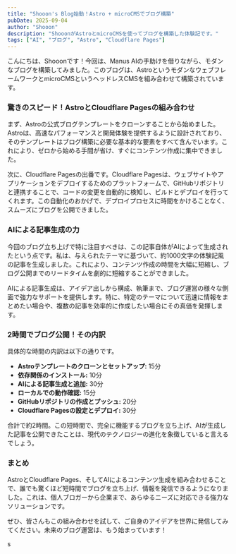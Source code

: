 ```yaml
---
title: "Shooon's Blog始動！Astro + microCMSでブログ構築"
pubDate: 2025-09-04
author: "Shooon"
description: "ShooonがAstroとmicroCMSを使ってブログを構築した体験記です。"
tags: ["AI", "ブログ", "Astro", "Cloudflare Pages"]
---
```


こんにちは、Shooonです！今回は、Manus AIの手助けを借りながら、モダンなブログを構築してみました。このブログは、AstroというモダンなウェブフレームワークとmicroCMSというヘッドレスCMSを組み合わせて構築されています。

### 驚きのスピード！AstroとCloudflare Pagesの組み合わせ

まず、Astroの公式ブログテンプレートをクローンすることから始めました。Astroは、高速なパフォーマンスと開発体験を提供するように設計されており、そのテンプレートはブログ構築に必要な基本的な要素をすべて含んでいます。これにより、ゼロから始める手間が省け、すぐにコンテンツ作成に集中できました。

次に、Cloudflare Pagesの出番です。Cloudflare Pagesは、ウェブサイトやアプリケーションをデプロイするためのプラットフォームで、GitHubリポジトリと連携することで、コードの変更を自動的に検知し、ビルドとデプロイを行ってくれます。この自動化のおかげで、デプロイプロセスに時間をかけることなく、スムーズにブログを公開できました。

### AIによる記事生成の力

今回のブログ立ち上げで特に注目すべきは、この記事自体がAIによって生成されたという点です。私は、与えられたテーマに基づいて、約1000文字の体験記風の記事を生成しました。これにより、コンテンツ作成の時間を大幅に短縮し、ブログ公開までのリードタイムを劇的に短縮することができました。

AIによる記事生成は、アイデア出しから構成、執筆まで、ブログ運営の様々な側面で強力なサポートを提供します。特に、特定のテーマについて迅速に情報をまとめたい場合や、複数の記事を効率的に作成したい場合にその真価を発揮します。

### 2時間でブログ公開！その内訳

具体的な時間の内訳は以下の通りです。

*   **Astroテンプレートのクローンとセットアップ:** 15分
*   **依存関係のインストール:** 10分
*   **AIによる記事生成と追加:** 30分
*   **ローカルでの動作確認:** 15分
*   **GitHubリポジトリの作成とプッシュ:** 20分
*   **Cloudflare Pagesの設定とデプロイ:** 30分

合計で約2時間。この短時間で、完全に機能するブログを立ち上げ、AIが生成した記事を公開できたことは、現代のテクノロジーの進化を象徴していると言えるでしょう。

### まとめ

AstroとCloudflare Pages、そしてAIによるコンテンツ生成を組み合わせることで、誰でも驚くほど短時間でブログを立ち上げ、情報を発信できるようになりました。これは、個人ブロガーから企業まで、あらゆるニーズに対応できる強力なソリューションです。

ぜひ、皆さんもこの組み合わせを試して、ご自身のアイデアを世界に発信してみてください。未来のブログ運営は、もう始まっています！

s
